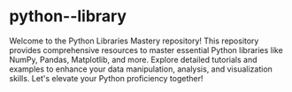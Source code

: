 # python--library
Welcome to the Python Libraries Mastery repository! This repository provides comprehensive resources to master essential Python libraries like NumPy, Pandas, Matplotlib, and more. Explore detailed tutorials and examples to enhance your data manipulation, analysis, and visualization skills. Let's elevate your Python proficiency together!
